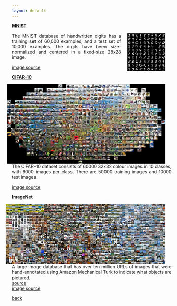 ```yaml
---
layout: default
---
```


<strong><a href="http://yann.lecun.com/exdb/mnist/"> MNIST </a></strong>

<img style="float: right; width: 120px; margin:0px 20px" src="/assets/img/mnist.png">

<p align="justify">
The MNIST database of handwritten digits has a training set of 60,000 examples, and a test set of 10,000 examples.
The digits have been size-normalized and centered in a fixed-size 28x28 image.<br />

<a href="http://knowm.org/mnist-hand-written-digits-classification-benchmark/"> image source </a>

</p>

<strong><a href="https://www.cs.toronto.edu/~kriz/cifar.html"> CIFAR-10 </a></strong>

<img style="float: right; width: 500px; margin:0px 20px" src="/assets/img/cifar.jpg">

<p align="justify">
The CIFAR-10 dataset consists of 60000 32x32 colour images in 10 classes, with 6000 images per class.
There are 50000 training images and 10000 test images.<br />
</p>

<a href="http://cs231n.github.io/classification/"> image source </a>

<strong><a href="http://www.image-net.org/"> ImageNet </a></strong>

<img style="float: right; width: 600px; margin:0px 20px" src="/assets/img/imagenet.jpeg">

<p align="justify">
A large image database that has over ten million URLs of images that were hand-annotated using Amazon Mechanical Turk to indicate what objects are pictured.<br />
<a href="https://en.wikipedia.org/wiki/ImageNet"> source </a>
<br>
<a href="http://karpathy.github.io/2014/09/02/what-i-learned-from-competing-against-a-convnet-on-imagenet/"> image source </a>

</p>

[back](cheat_sheet)
